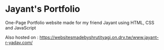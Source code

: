 # Jayant's Portfolio

One-Page Portfolio website made for my friend Jayant using HTML, CSS and JavaScript

Also hosted on : https://websitesmadebyshrutityagi.on.drv.tw/www.jayant-r-yadav.com/
